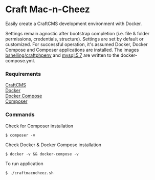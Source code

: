 # Craft Mac-n-Cheez
Easily create a CraftCMS development environment with Docker. 

Settings remain agnostic after bootstrap completion (i.e. file & folder permissions, credentials, structure). Settings are set by default or customized. For successful operation, it's assumed Docker, Docker Compose and Composer applications are installed. The images [bshelling/craftphpenv](https://cloud.docker.com/u/bshelling/repository/docker/bshelling/craftphpenv) and [mysql:5.7](https://hub.docker.com/_/mysql) are written to the docker-compose.yml.  

### Requirements
[CraftCMS](https://www.craftcms.com)\
[Docker](https://www.docker.com)\
[Docker Compose](https://docs.docker.com/compose)\
[Composer](https://getcomposer.org/)

### Commands
Check for Composer installation
```
$ composer -v
```
Check Docker & Docker Compose installation
```
$ docker -v && docker-compose -v
```
To run application 
```
$ ./craftmacncheez.sh
```

